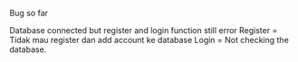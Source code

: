 Bug so far

Database connected but register and login function still error
Register = Tidak mau register dan add account ke database
Login = Not checking the database.
